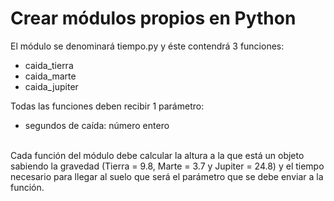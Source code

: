 # Crear módulos propios en Python

El módulo se denominará tiempo.py y éste contendrá 3 funciones:

- caida_tierra
- caida_marte
- caida_jupiter

Todas las funciones deben recibir 1 parámetro:
<br>
- segundos de caída: número entero

<br>
Cada función del módulo debe calcular la altura a la que está un objeto sabiendo la gravedad (Tierra = 9.8, Marte = 3.7 y Jupiter = 24.8) 
y el tiempo necesario para llegar al suelo que será el parámetro que se debe enviar a la función.
